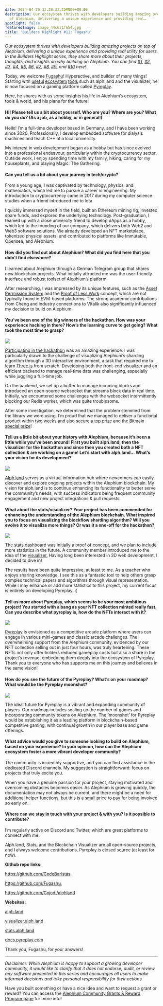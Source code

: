 ```yaml
---
date: 2024-04-20 13:26:33.259000+00:00
description: Our ecosystem thrives with developers building amazing projects on top
  of Alephium, delivering a unique experience and providing real…
spotlight: false
featuredImage: image_44c631f654.jpg
title: 'Builders Highlight #11: Fugashu'
---
```


_Our ecosystem thrives with developers building amazing projects on top of Alephium, delivering a unique experience and providing real utility for users. In the Builders Highlight series, they share more about their projects, thoughts, and insights on why building on Alephium. You can find_ <a href="https://medium.com/@alephium/builders-highlight-sezame-wallet-ddb4aeb61881" class="markup--anchor markup--p-anchor" data-href="https://medium.com/@alephium/builders-highlight-sezame-wallet-ddb4aeb61881" rel="noopener" target="_blank"><em>#1</em></a>_,_ <a href="https://medium.com/@alephium/builders-highlight-alphpaca-nfts-99c69775f04c" class="markup--anchor markup--p-anchor" data-href="https://medium.com/@alephium/builders-highlight-alphpaca-nfts-99c69775f04c" rel="noopener" target="_blank"><em>#2</em></a>, <a href="https://medium.com/@alephium/builders-highlight-3-ayin-6be4a6bd4ec2" class="markup--anchor markup--p-anchor" data-href="https://medium.com/@alephium/builders-highlight-3-ayin-6be4a6bd4ec2" rel="noopener" target="_blank"><em>#3</em></a>, <a href="https://medium.com/@alephium/builders-highlight-4-no-trust-verify-9ea495ca826f" class="markup--anchor markup--p-anchor" data-href="https://medium.com/@alephium/builders-highlight-4-no-trust-verify-9ea495ca826f" rel="noopener" target="_blank"><em>#4</em></a>, <a href="https://medium.com/@alephium/builders-highlight-5-deadrare-d5ff90d6161e" class="markup--anchor markup--p-anchor" data-href="https://medium.com/@alephium/builders-highlight-5-deadrare-d5ff90d6161e" rel="noopener" target="_blank"><em>#5</em></a>, <a href="https://medium.com/@alephium/builders-highlight-6-what-the-duck-0aedc602ecfd" class="markup--anchor markup--p-anchor" data-href="https://medium.com/@alephium/builders-highlight-6-what-the-duck-0aedc602ecfd" rel="noopener" target="_blank"><em>#6</em></a>, <a href="https://medium.com/@alephium/builders-highlight-7-alphpad-bbd4f4a34fd5" class="markup--anchor markup--p-anchor" data-href="https://medium.com/@alephium/builders-highlight-7-alphpad-bbd4f4a34fd5" rel="noopener" target="_blank"><em>#7</em></a>, <a href="https://medium.com/@alephium/builders-highlight-8-ngu-money-f8bf05e36e99" class="markup--anchor markup--p-anchor" data-href="https://medium.com/@alephium/builders-highlight-8-ngu-money-f8bf05e36e99" rel="noopener" target="_blank"><em>#8</em></a>_,_ <a href="https://medium.com/@alephium/builders-highlight-9-mobula-f9c45dc6c691" class="markup--anchor markup--p-anchor" data-href="https://medium.com/@alephium/builders-highlight-9-mobula-f9c45dc6c691" rel="noopener" target="_blank"><em>#9,</em></a> _and_ <a href="https://medium.com/@alephium/builders-highlight-10-amolyus-39e03b6bd3f0" class="markup--anchor markup--p-anchor" data-href="https://medium.com/@alephium/builders-highlight-10-amolyus-39e03b6bd3f0" target="_blank"><em>#10</em></a> _here!_

Today, we welcome <a href="https://twitter.com/fugashu_codes" class="markup--anchor markup--p-anchor" data-href="https://twitter.com/fugashu_codes" rel="noopener" target="_blank">Fugashu</a>! Hyperactive, and builder of many things! Starting with <a href="https://stats.alph.land/" class="markup--anchor markup--p-anchor" data-href="https://stats.alph.land/" rel="noopener" target="_blank">useful</a> <a href="https://stats.alph.land/" class="markup--anchor markup--p-anchor" data-href="https://stats.alph.land/" rel="noopener" target="_blank">ecosystem</a> <a href="https://visualizer.alph.land/" class="markup--anchor markup--p-anchor" data-href="https://visualizer.alph.land/" rel="noopener" target="_blank">tools</a> such as alph.land and the visualizer, he is now focused on a gaming platform called <a href="https://www.pyreplay.com/" class="markup--anchor markup--p-anchor" data-href="https://www.pyreplay.com/" rel="noopener" target="_blank">Pyreplay</a>.

Here, he shares with us some insights his life in Alephium’s ecosystem, tools & world, and his plans for the future!

#### Hi! Please tell us a bit about yourself. Who are you? Where are you? What do you do? (As a job, as a hobby, or in general!)

Hello! I’m a full-time developer based in Germany, and I have been working since 2020. Professionally, I develop embedded software for dialysis machines and teach C++ at a local university.

My interest in web development began as a hobby but has since evolved into a professional endeavour, particularly within the cryptocurrency sector. Outside work, I enjoy spending time with my family, hiking, caring for my houseplants, and playing Magic: The Gathering.

#### Can you tell us a bit about your journey in tech/crypto?

From a young age, I was captivated by technology, physics, and mathematics, which led me to pursue a career in engineering. My introduction to cryptocurrency came in 2017 during my computer science studies when a friend introduced me to Iota.

I quickly immersed myself in the field, built an Ethereum mining rig, invested spare funds, and explored the underlying technology. Post-graduation, I teamed up with a close university friend to develop dApps as a hobby, which led to the founding of our company, which delivers both Web2 and Web3 software solutions. We already developed an NFT marketplace, tokenized physical assets, and contributed to platforms like Immutable, Opensea, and Alephium.

#### How did you find out about Alephium? What did you find here that you didn’t find elsewhere?

I learned about Alephium through a German Telegram group that shares new blockchain projects. What initially attracted me was the user-friendly interface and robust toolset of Alephium’s platform.

After researching, I was impressed by its unique features, such as the <a href="https://medium.com/@alephium/alephiums-aps-eliminating-evm-token-approval-risks-5407e7e70a33#:~:text=Understanding%20Alephium%27s%20Asset%20Permission%20System&amp;text=One%20important%20feature%20of%20the,These%20transactions%20can%20support%20TxScript." class="markup--anchor markup--p-anchor" data-href="https://medium.com/@alephium/alephiums-aps-eliminating-evm-token-approval-risks-5407e7e70a33#:~:text=Understanding%20Alephium&#39;s%20Asset%20Permission%20System&amp;text=One%20important%20feature%20of%20the,These%20transactions%20can%20support%20TxScript." target="_blank">Asset Permission System</a> and the <a href="https://medium.com/@alephium/tech-talk-1-the-ultimate-guide-to-proof-of-less-work-the-universe-and-everything-ba70644ab301" class="markup--anchor markup--p-anchor" data-href="https://medium.com/@alephium/tech-talk-1-the-ultimate-guide-to-proof-of-less-work-the-universe-and-everything-ba70644ab301" target="_blank">Proof of Less Work</a> concept, which are not typically found in EVM-based platforms. The strong academic contributions from Cheng and industry connections to Vitalik also significantly influenced my decision to build on Alephium.

#### You’ve been one of the big winners of the hackathon. How was your experience hacking in there? How’s the learning curve to get going? What took the most time to grasp?

![](image_ec682126a5.png)

<a href="https://medium.com/@alephium/hackathon-1-pioneers-submissions-76b869089ace" class="markup--anchor markup--p-anchor" data-href="https://medium.com/@alephium/hackathon-1-pioneers-submissions-76b869089ace" target="_blank">Participating in the hackathon</a> was an amazing experience. I was particularly drawn to the challenge of visualizing Alephium’s sharding algorithm through a 3D interactive environment, a task that required me to learn <a href="https://threejs.org/" class="markup--anchor markup--p-anchor" data-href="https://threejs.org/" rel="noopener" target="_blank">Three.js</a> from scratch. Developing both the front-end visualizer and an efficient backend to manage real-time data was challenging, especially while juggling a full-time job.

On the backend, we set up a buffer to manage incoming blocks and introduced an open-source websocket that streams block data in real time. Initially, we encountered some challenges with the websocket intermittently blocking our Redis worker, which was quite troublesome.

After some investigation, we determined that the problem stemmed from the library we were using. I’m proud that we managed to deliver a functional product within two weeks and also secure a <a href="https://medium.com/@alephium/hackathon-winners-announced-68d55711b99d" class="markup--anchor markup--p-anchor" data-href="https://medium.com/@alephium/hackathon-winners-announced-68d55711b99d" target="_blank">top prize</a> and the <a href="https://twitter.com/alephium/status/1771598954373038443" class="markup--anchor markup--p-anchor" data-href="https://twitter.com/alephium/status/1771598954373038443" rel="noopener" target="_blank">Bitmain special prize</a>!

#### **Tell us a little bit about your history with Alephium, because it’s been a little while you’ve been around! First you built alph.land, then the visualizer for the hackathon and since then you created both a NFT collection & are working on a game! Let’s start with alph.land… What’s your vision for its development?**

![](image_14373b0f8b.png)

<a href="http://alph.land" class="markup--anchor markup--p-anchor" data-href="http://alph.land" rel="noopener" target="_blank">Alph.land</a> serves as a virtual information hub where newcomers can easily discover and explore ongoing projects within the Alephium blockchain. My vision for alph.land is to continue enhancing its functionality to better serve the community’s needs, with success indicators being frequent community engagement and new project integrations & pull requests.

#### What about the stats/visualizer? Your project has been commended for enhancing the understanding of the Alephium blockchain. What inspired you to focus on visualizing the blockflow sharding algorithm? Will you evolve it to visualize more things? Or was it a one-off for the hackathon?

![](image_ec682126a5.png)

<a href="https://stats.alph.land/" class="markup--anchor markup--p-anchor" data-href="https://stats.alph.land/" rel="noopener" target="_blank">The stats dashboard</a> was initially a proof of concept, and we plan to include more statistics in the future. A community member introduced me to the idea of the <a href="https://visualizer.alph.land/" class="markup--anchor markup--p-anchor" data-href="https://visualizer.alph.land/" rel="noopener" target="_blank">visualizer.</a> Having long been interested in 3D web development, I decided to dive in!

The results have been quite impressive, at least to me. As a teacher who enjoys sharing knowledge, I see this as a fantastic tool to help others grasp complex technical papers and algorithms through visual representation. While I may enhance or add more statistics to this project, my current focus is entirely on developing Pyreplay. :)

#### Tell us more about Pyreplay, which seems to be your most ambitious project! You started with a bang as your NFT collection minted really fast. Can you describe what pyreplay is, how do the NFTs interact with it?

![](image_d7e2e86f1a.png)

<a href="http://pyreplay.com" class="markup--anchor markup--p-anchor" data-href="http://pyreplay.com" rel="noopener" target="_blank">Pyreplay</a> is envisioned as a competitive arcade platform where users can engage in various mini-games and classic arcade challenges. The overwhelming support from the Alephium community, evidenced by our NFT collection selling out in just four hours, was truly heartening. These NFTs not only offer holders reduced gameplay costs but also a share in the project’s revenue, embedding them deeply into the ecosystem of Pyreplay. Thank you to everyone who has supports me on this journey and believes in the same vision!

#### How do you see the future of the Pyreplay? What’s on your roadmap? What would be the Pyreplay moonshot?

![](image_c3f270110d.png)

The ideal future for Pyreplay is a vibrant and expanding community of players. Our roadmap includes scaling up the number of games and incorporating community tokens on Alephium. The ‘moonshot’ for Pyreplay would be establishing it as a leading platform in blockchain-based competitive gaming, with continual growth in our player base and game offerings.

#### What advice would you give to someone looking to build on Alephium, based on your experience? In your opinion, how can the Alephium ecosystem foster a more vibrant developer community?

The community is incredibly supportive, and you can find assistance in the dedicated Discord channels. My suggestion is straightforward: focus on projects that truly excite you.

When you have a genuine passion for your project, staying motivated and overcoming obstacles becomes easier. As Alephium is growing quickly, the documentation may not always be current, and there might be a need for additional helper functions, but this is a small price to pay for being involved so early on.

#### Where can we stay in touch with your project & with you? Is it possible to contribute?

I’m regularly active on Discord and Twitter, which are great platforms to connect with me.

Alph.land, Stats, and the Blockchain Visualizer are all open-source projects, and I always welcome contributions. Pyreplay is closed source (at least for now).

**Github repo links:**

<a href="https://github.com/CodeBaristas" class="markup--anchor markup--p-anchor" data-href="https://github.com/CodeBaristas" rel="nofollow noopener" target="_blank">https://github.com/CodeBaristas</a>,

<a href="https://github.com/Fugashu" class="markup--anchor markup--p-anchor" data-href="https://github.com/Fugashu" rel="nofollow noopener" target="_blank">https://github.com/Fugashu</a>,

<a href="https://github.com/Cojodi/alphland" class="markup--anchor markup--p-anchor" data-href="https://github.com/Cojodi/alphland" rel="nofollow noopener" target="_blank">https://github.com/Cojodi/alphland</a>

**Websites:**

<a href="http://alph.land" class="markup--anchor markup--p-anchor" data-href="http://alph.land" rel="noopener" target="_blank">alph.land</a>

<a href="http://visualizer.alph.land," class="markup--anchor markup--p-anchor" data-href="http://visualizer.alph.land," rel="noopener" target="_blank">visualizer.alph.land</a>

<a href="http://stats.alph.land" class="markup--anchor markup--p-anchor" data-href="http://stats.alph.land" rel="noopener" target="_blank">stats.alph.land</a>

<a href="http://docs.pyreplay.com" class="markup--anchor markup--p-anchor" data-href="http://docs.pyreplay.com" rel="noopener" target="_blank">docs.pyreplay.com</a>

Thank you, Fugashu, for your answers!

---

_Disclaimer: While Alephium is happy to support a growing developer community, it would like to clarify that it does not endorse, audit, or review any software presented in this series and encourages all users to make informed decisions and take personal responsibility for their actions._

Have you built something or have a nice idea and want to request a grant or reward? You can access the <a href="https://github.com/alephium/community/blob/master/Grant%26RewardProgram.md" class="markup--anchor markup--p-anchor" data-href="https://github.com/alephium/community/blob/master/Grant%26RewardProgram.md" rel="noopener ugc nofollow noopener" target="_blank">Alephium Community Grants &amp; Reward Program page</a> for more info!
